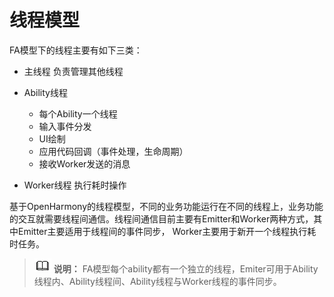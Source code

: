 # 线程模型


FA模型下的线程主要有如下三类：


- 主线程
  负责管理其他线程

- Ability线程
  - 每个Ability一个线程
  - 输入事件分发
  - UI绘制
  - 应用代码回调（事件处理，生命周期）
  - 接收Worker发送的消息

- Worker线程
  执行耗时操作


基于OpenHarmony的线程模型，不同的业务功能运行在不同的线程上，业务功能的交互就需要线程间通信。线程间通信目前主要有Emitter和Worker两种方式，其中Emitter主要适用于线程间的事件同步， Worker主要用于新开一个线程执行耗时任务。


> ![icon-note.gif](public_sys-resources/icon-note.gif) **说明：**
> FA模型每个ability都有一个独立的线程，Emiter可用于Ability线程内、Ability线程间、Ability线程与Worker线程的事件同步。
